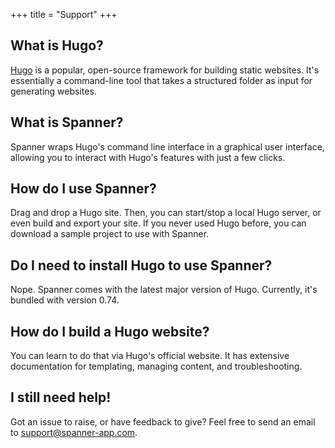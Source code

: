 +++
title = "Support"
+++

## What is Hugo?

[Hugo](https://gohugo.io) is a popular, open-source framework for building static websites. It's essentially a command-line tool that takes a structured folder as input for generating websites.

## What is Spanner?

Spanner wraps Hugo's command line interface in a graphical user interface, allowing you to interact with Hugo's features with just a few clicks.

## How do I use Spanner?

Drag and drop a Hugo site. Then, you can start/stop a local Hugo server, or even build and export your site. If you never used Hugo before, you can download a sample project to use with Spanner.

## Do I need to install Hugo to use Spanner?

Nope. Spanner comes with the latest major version of Hugo. Currently, it's bundled with version 0.74.

## How do I build a Hugo website?

You can learn to do that via Hugo's official website. It has extensive documentation for templating, managing content, and troubleshooting.

## I still need help!

Got an issue to raise, or have feedback to give? Feel free to send an email to support@spanner-app.com.